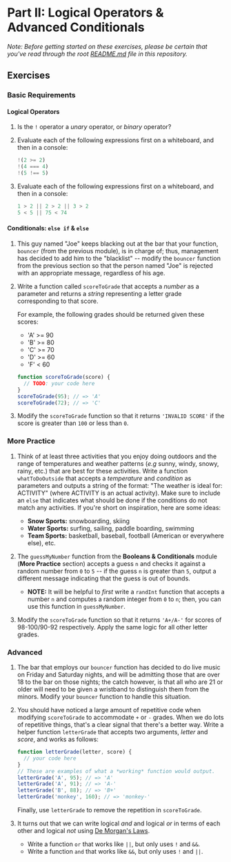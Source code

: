 # Part II: Logical Operators & Advanced Conditionals

*Note: Before getting started on these exercises, please be certain that you've read through the root [README.md](https://github.com/softwareEngineeringCurriculm/JavaScript-Part-III/blob/main/README.md) file in this repository.*

## Exercises

### Basic Requirements

#### Logical Operators

1. Is the `!` operator a *unary* operator, or *binary* operator?

2. Evaluate each of the following expressions first on a whiteboard, and then in
   a console:

   ```js
   !(2 >= 2)
   !(4 === 4)
   !(5 !== 5)
   ```

3. Evaluate each of the following expressions first on a whiteboard, and then in a
   console:

   ```js
   1 > 2 || 2 > 2 || 3 > 2
   5 < 5 || 75 < 74
   ```

#### Conditionals: `else if` & `else`

1. This guy named "Joe" keeps blacking out at the bar that your function,
   `bouncer` (from the previous module), is in charge of; thus, management has
   decided to add him to the "blacklist" -- modify the `bouncer` function from
   the previous section so that the person named "Joe" is rejected with an
   appropriate message, regardless of his age.

2. Write a function called `scoreToGrade` that accepts a *number* as a parameter
   and returns a *string* representing a letter grade corresponding to that
   score.

   For example, the following grades should be returned given these scores:

   + 'A' >= 90
   + 'B' >= 80
   + 'C' >= 70
   + 'D' >= 60
   + 'F' < 60

   ```js
   function scoreToGrade(score) {
     // TODO: your code here
   }
   scoreToGrade(95); // => 'A'
   scoreToGrade(72); // => 'C'
   ```

3. Modify the `scoreToGrade` function so that it returns `'INVALID SCORE'` if
   the score is greater than `100` or less than `0`.

### More Practice

1. Think of at least three activities that you enjoy doing outdoors and the
   range of temperatures and weather patterns (*e.g* sunny, windy, snowy, rainy,
   etc.) that are best for these activities. Write a function `whatToDoOutside`
   that accepts a *temperature* and *condition* as parameters and outputs a
   string of the format: "The weather is ideal for: ACTIVITY" (where ACTIVITY is
   an actual activity). Make sure to include an `else` that indicates what
   should be done if the conditions do not match any activities. If you're short
   on inspiration, here are some ideas:

   + **Snow Sports:** snowboarding, skiing
   + **Water Sports:** surfing, sailing, paddle boarding, swimming
   + **Team Sports:** basketball, baseball, football (American or everywhere
     else), etc.

2. The `guessMyNumber` function from the **Booleans & Conditionals** module
   (**More Practice** section) accepts a guess `n` and checks it against a
   random number from `0` to `5` -- if the guess `n` is greater than `5`, output
   a different message indicating that the guess is out of bounds.

   - **NOTE:** It will be helpful to *first* write a `randInt` function that
     accepts a number `n` and computes a random integer from `0` to `n`; then,
     you can use this function in `guessMyNumber`.

3. Modify the `scoreToGrade` function so that it returns `'A+/A-'` for
   scores of 98-100/90-92 respectively. Apply the same logic for all other
   letter grades.

### Advanced

1. The bar that employs our `bouncer` function has decided to do live music on
   Friday and Saturday nights, and will be admitting those that are over 18 to
   the bar on those nights; the catch however, is that all who are 21 or older
   will need to be given a wristband to distinguish them from the minors. Modify
   your `bouncer` function to handle this situation.

2. You should have noticed a large amount of repetitive code when modifying
   `scoreToGrade` to accommodate `+` or `-` grades. When we do lots of repetitive
   things, that's a clear signal that there's a better way. Write a helper function
   `letterGrade` that accepts two arguments, *letter* and *score*, and works as
   follows:

   ```js
   function letterGrade(letter, score) {
     // your code here
   }
   // These are examples of what a *working* function would output.
   letterGrade('A', 95); // => 'A'
   letterGrade('A', 91); // => 'A-'
   letterGrade('B', 88); // => 'B+'
   letterGrade('monkey', 160); // => 'monkey-'
   ```

   Finally, use `letterGrade` to remove the repetition in `scoreToGrade`.

3. It turns out that we can write logical *and* and logical *or* in terms of each
   other and logical *not* using <a href="https://en.wikipedia.org/wiki/De_Morgan%27s_laws" target="_blank">De Morgan's Laws</a>.

     + Write a function `or` that works like `||`, but only uses `!` and `&&`.
     + Write a function `and` that works like `&&`, but only uses `!` and `||`.

